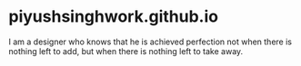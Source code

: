 # piyushsinghwork.github.io
I am a designer who knows  that he is achieved perfection not when there is nothing left to add, but when there is nothing left to take away.
